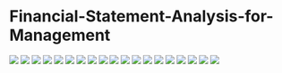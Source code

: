 # Financial-Statement-Analysis-for-Management

![](https://github.com/JennyCCDD/Financial-Statement-Analysis-for-Management/blob/master/PPT/%E5%B9%BB%E7%81%AF%E7%89%871.PNG)
![](https://github.com/JennyCCDD/Financial-Statement-Analysis-for-Management/blob/master/PPT/%E5%B9%BB%E7%81%AF%E7%89%872.PNG)
![](https://github.com/JennyCCDD/Financial-Statement-Analysis-for-Management/blob/master/PPT/%E5%B9%BB%E7%81%AF%E7%89%873.PNG)
![](https://github.com/JennyCCDD/Financial-Statement-Analysis-for-Management/blob/master/PPT/%E5%B9%BB%E7%81%AF%E7%89%874.PNG)
![](https://github.com/JennyCCDD/Financial-Statement-Analysis-for-Management/blob/master/PPT/%E5%B9%BB%E7%81%AF%E7%89%875.PNG)
![](https://github.com/JennyCCDD/Financial-Statement-Analysis-for-Management/blob/master/PPT/%E5%B9%BB%E7%81%AF%E7%89%876.PNG)
![](https://github.com/JennyCCDD/Financial-Statement-Analysis-for-Management/blob/master/PPT/%E5%B9%BB%E7%81%AF%E7%89%877.PNG)
![](https://github.com/JennyCCDD/Financial-Statement-Analysis-for-Management/blob/master/PPT/%E5%B9%BB%E7%81%AF%E7%89%878.PNG)
![](https://github.com/JennyCCDD/Financial-Statement-Analysis-for-Management/blob/master/PPT/%E5%B9%BB%E7%81%AF%E7%89%879.PNG)
![](https://github.com/JennyCCDD/Financial-Statement-Analysis-for-Management/blob/master/PPT/%E5%B9%BB%E7%81%AF%E7%89%8710.PNG)
![](https://github.com/JennyCCDD/Financial-Statement-Analysis-for-Management/blob/master/PPT/%E5%B9%BB%E7%81%AF%E7%89%8711.PNG)
![](https://github.com/JennyCCDD/Financial-Statement-Analysis-for-Management/blob/master/PPT/%E5%B9%BB%E7%81%AF%E7%89%8712.PNG)
![](https://github.com/JennyCCDD/Financial-Statement-Analysis-for-Management/blob/master/PPT/%E5%B9%BB%E7%81%AF%E7%89%8713.PNG)
![](https://github.com/JennyCCDD/Financial-Statement-Analysis-for-Management/blob/master/PPT/%E5%B9%BB%E7%81%AF%E7%89%8714.PNG)
![](https://github.com/JennyCCDD/Financial-Statement-Analysis-for-Management/blob/master/PPT/%E5%B9%BB%E7%81%AF%E7%89%8715.PNG)
![](https://github.com/JennyCCDD/Financial-Statement-Analysis-for-Management/blob/master/PPT/%E5%B9%BB%E7%81%AF%E7%89%8716.PNG)
![](https://github.com/JennyCCDD/Financial-Statement-Analysis-for-Management/blob/master/PPT/%E5%B9%BB%E7%81%AF%E7%89%8717.PNG)
![](https://github.com/JennyCCDD/Financial-Statement-Analysis-for-Management/blob/master/PPT/%E5%B9%BB%E7%81%AF%E7%89%8718.PNG)
![](https://github.com/JennyCCDD/Financial-Statement-Analysis-for-Management/blob/master/PPT/%E5%B9%BB%E7%81%AF%E7%89%8719.PNG)
